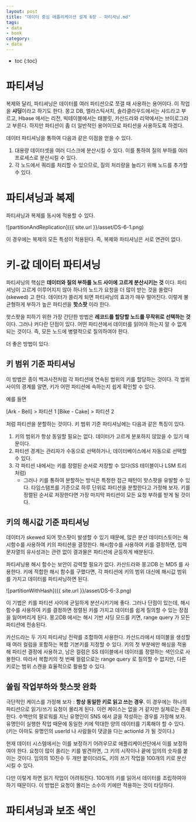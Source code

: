 ```yaml
---
layout: post
title: "데이터 중심 애플리케이션 설계 6장 - 파티셔닝.md"
tags:
- data
- book
category:
- data
---
```

* toc
{:toc}

# 파티셔닝

복제와 달리, 파티셔닝은 데이터를 여러 파티션으로 쪼갤 때 사용하는 용어이다. 이 작업을 **샤딩**이라고 하기도 한다. 몽고 DB, 엘라스틱서치, 솔라클라우드에서는 샤드라고 부르고, Hbase 에서는 리전, 빅테이블에서는 태블릿, 카산드라와 리악에서는 브이로그라고 부른다. 하지만 파티션이 좀 더 일반적인 용어이므로 파티션을 사용하도록 하겠다.

데이터 파티셔닝을 통하여 다음과 같은 이점을 얻을 수 있다.

1. 대용량 데이터셋을 여러 디스크에 분산시킬 수 있다. 이를 통하여 질의 부하를 여러 프로세스로 분산시킬 수 있다.
2. 각 노드에서 쿼리를 처리할 수 있으므로, 질의 처리량을 늘리기 위해 노드를 추가할 수 있다.

# 파티셔닝과 복제
파티셔닝과 복제를 동시에 적용할 수 있다.

![partitionAndReplication]({{ site.url }}/asset/DS-6-1.png)

이 경우에는 복제의 모든 특성이 적용된다. 즉, 복제와 파티셔닝은 서로 연관이 없다.

# 키-값 데이터 파티셔닝

파티셔닝의 핵심은 **데이터와 질의 부하를 노드 사이에 고르게 분산시키는 것** 이다. 파티셔닝이 고르게 이루어지지 않아 하나의 노드가 요청을 더 많이 받는 것을 쏠렸다(skewed) 고 한다. 데이터가 쏠리게 되면 파티셔닝의 효과가 매우 떨어진다. 이렇게 불균형하게 부하가 높은 파티션을 **핫스팟** 이라 한다.

핫스팟을 피하기 위한 가장 간단한 방법은 **레코드를 할당할 노드를 무작위로 선택하는 것** 이다. 그러나 커다란 단점이 있다. 어떤 파티션에서 데이터를 읽어야 하는지 알 수 없게 되는 것이다. 즉, 모든 노드에 병렬적으로 질의하여야 한다.

더 좋은 방법이 있다. 

## 키 범위 기준 파티셔닝
이 방법은 종이 백과사전처럼 각 파티션에 연속된 범위의 키를 할당하는 것이다. 각 범위 사이의 경계를 알면, 키가 어떤 파티션에 속하는지 쉽게 확인할 수 있다.

예를 들면
 
[Ark - Bell] > 파티션 1
[Bike - Cake] > 파티션 2

처럼 파티션을 분할하는 것이다. 키 범위 기준 파티셔닝에는 다음과 같은 특징이 있다.

1. 키의 범위가 항상 동일할 필요는 없다. 데이터가 고르게 분포하지 않았을 수 있기 때문이다.
2. 파티션 경계는 관리자가 수동으로 선택하거나, 데이터베이스에서 자동으로 선택할 수 있다.
3. 각 파티션 내에서는 키를 정렬된 순서로 저장할 수 있다(SS 테이블이나 LSM 트리처럼)
    - 그러나 키를 통하여 분할하는 방식은 특정한 접근 패턴이 핫스팟을 유발할 수 있다. 타임스탬프를 기준으로 하루 단위로 파티션을 분할한다고 가정해 보자. 키를 정렬된 순서로 저장한다면 가장 마지막 파티션이 모든 요청 부하를 받게 될 것이다.

## 키의 해시값 기준 파티셔닝
데이터가 skewed 되어 핫스팟이 발생할 수 있기 때문에, 많은 분산 데이터스토어는 해시함수를 사용하여 키의 파티션을 결정한다. 해시함수를 사용하여 키를 결정하면, 입력 문자열의 유사성과는 관련 없이 결과물은 파티션에 균등하게 배분된다.

파티셔닝용 해시 함수는 보안이 강력할 필요가 없다. 카산드라와 몽고DB 는 MD5 를 사용한다. 키에 적합한 해시 함수를 구했다면, 각 파티션에 키의 범위 대신에 해시값 범위를 가지고 데이터를 파티셔닝하면 된다. 

![partitionWithHash]({{ site.url }}/asset/DS-6-3.png)

이 기법은 키를 파티션 사이에 균일하게 분산시키기에 좋다. 그러나 단점이 있는데, 해시함수를 사용하여 키를 결정하면 정렬된 키를 가지고 데이터를 쉽게 질의할 수 있는 장점을 잃어버리게 된다. 몽고DB 에서는 해시 기반 샤딩 모드를 키면, range query 가 모든 파티션에 전송된다. 

카산드라는 두 가지 파티셔닝 전략를 조합하여 사용한다. 카산드라에서 테이블을 생성할 때 여러 컬럼을 포함하는 복합 기본키를 지정할 수 있다. 키의 첫 부분에만 해싱을 적용해 파티션 결정에 사용하고, 남은 컬럼은 SS 테이블에서 데이터를 정렬하는 색인으로 사용한다. 따라서 복합키의 첫 번째 컬럼으로는 range query 로 질의할 수 없지만, 다른 키로는 범위 스캔을 효율적으로 활용할 수 있다.

## 쏠림 작업부하와 핫스팟 완화

극단적인 케이스를 가정해 보자 : **항상 동일한 키로 읽고 쓰는 경우**. 이 경우에는 하나의 파티션으로 읽기/쓰기 요청이 몰리게 된다. 이런 케이스는 없을 거 같지만 실제로는 존재한다. 수백만의 팔로워를 지닌 유명인이 SNS 에서 글을 작성하는 경우를 가정해 보자. 유명인이 실행한 작업 때문에 동일한 키에 막대한 양의 데이터를 기록해야 할 수 있다. (키는 아마도 유명인의 userId 나 사람들이 댓글을 다는 actionId 가 될 것이다.)

현재 데이터 시스템에서는 이를 보정하기 어려우므로 애플리케이션단에서 이를 보정하여야 한다. 요청이 많이 쏠리는 키를 발견하면, 그 키의 시작이나 끝에 임의의 숫자를 붙이는 것이다. 임의의 10진수 두 개만 붙이더라도, 키의 쓰기 작업을 100개의 키로 분산시킬 수 있다.

다만 이렇게 하면 읽기 작업이 어려워진다. 100개의 키를 읽어서 데이터를 조립하여야 하기 때문이다. 이 방법은 요청이 몰리는 소수의 키에만 적용하는 것이 타당하다.

# 파티셔닝과 보조 색인 